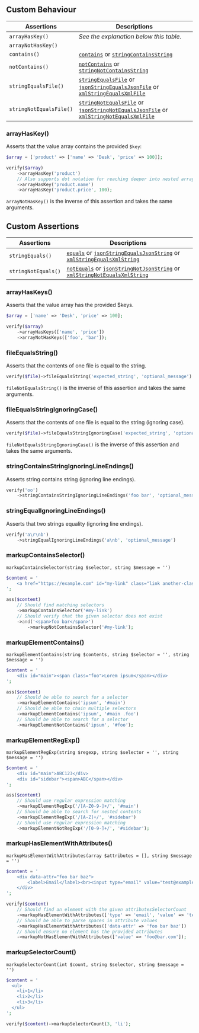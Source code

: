 ## Custom Behaviour

| Assertions              | Descriptions |
| ----------------------- | ------------ |
| `arrayHasKey()`         | *See the explanation below this table*. |
| `arrayNotHasKey()`      | |
| `contains()`            | [`contains`][contains] or [`stringContainsString`][stringCS] |
| `notContains()`         | [`notContains`][contains] or [`stringNotContainsString`][stringCS] |
| `stringEqualsFile()`    | [`stringEqualsFile`][stringEF] or [`jsonStringEqualsJsonFile`][jsonSEJF] or [`xmlStringEqualsXmlFile`][xmlSEXF] |
| `stringNotEqualsFile()` | [`stringNotEqualsFile`][stringEF] or [`jsonStringNotEqualsJsonFile`][jsonSEJF] or [`xmlStringNotEqualsXmlFile`][xmlSEXF] |

### arrayHasKey()

Asserts that the value array contains the provided `$key`:

```php
$array = ['product' => ['name' => 'Desk', 'price' => 100]];

verify($array)
    ->arrayHasKey('product')
    // Also supports dot notation for reaching deeper into nested arrays
    ->arrayHasKey('product.name')
    ->arrayHasKey('product.price', 100);
```

`arrayNotHasKey()` is the inverse of this assertion and takes the same arguments.

[contains]: https://phpunit.readthedocs.io/en/stable/assertions.html#assertcontains
[stringCS]: https://phpunit.readthedocs.io/en/stable/assertions.html#assertstringcontainsstring
[stringEF]: https://phpunit.readthedocs.io/en/stable/assertions.html#assertstringequalsfile
[jsonSEJF]: https://phpunit.readthedocs.io/en/stable/assertions.html#assertjsonstringequalsjsonfile
[xmlSEXF]: https://phpunit.readthedocs.io/en/stable/assertions.html#assertxmlstringequalsxmlfile

## Custom Assertions

| Assertions              | Descriptions |
| ----------------------- | ------------ |
| `stringEquals()`        | [`equals`][equals] or [`jsonStringEqualsJsonString`][jsonSEJS] or [`xmlStringEqualsXmlString`][xmlSEXS] |
| `stringNotEquals()`     | [`notEquals`][equals] or [`jsonStringNotJsonString`][jsonSEJS] or [`xmlStringNotEqualsXmlString`][xmlSEXS] |

[equals]: https://phpunit.readthedocs.io/en/9.5/assertions.html#assertequals
[jsonSEJS]: https://phpunit.readthedocs.io/en/9.5/assertions.html#assertjsonstringequalsjsonstring
[xmlSEXS]: https://phpunit.readthedocs.io/en/9.5/assertions.html#assertxmlstringequalsxmlstring

### arrayHasKeys()

Asserts that the value array has the provided $keys.

```php
$array = ['name' => 'Desk', 'price' => 100];

verify($array)
    ->arrayHasKeys(['name', 'price'])
    ->arrayNotHasKeys(['foo', 'bar']);
```

### fileEqualsString()

Asserts that the contents of one file is equal to the string.

```php
verify($file)->fileEqualsString('expected_string', 'optional_message')
```

`fileNotEqualsString()` is the inverse of this assertion and takes the same arguments.

### fileEqualsStringIgnoringCase()

Asserts that the contents of one file is equal to the string (ignoring case).

```php
verify($file)->fileEqualsStringIgnoringCase('expected_string', 'optional_message')
```

`fileNotEqualsStringIgnoringCase()` is the inverse of this assertion and takes the same arguments.

### stringContainsStringIgnoringLineEndings()

Asserts string contains string (ignoring line endings).

```php
verify('oo')
    ->stringContainsStringIgnoringLineEndings('foo bar', 'optional_message')
```

### stringEqualIgnoringLineEndings()

Asserts that two strings equality (ignoring line endings).

```php
verify('a\r\nb')
    ->stringEqualIgnoringLineEndings('a\nb', 'optional_message')
```

### markupContainsSelector()
`markupContainsSelector(string $selector, string $message = '')`

```php
$content = '
    <a href="https://example.com" id="my-link" class="link another-class">Example</a>
';

ass($content)
    // Should find matching selectors
    ->markupContainsSelector('#my-link')
    // Should verify that the given selector does not exist
    ->and('<span>foo bar</span>')
        ->markupNotContainsSelector('#my-link');
```

### markupElementContains()
`markupElementContains(string $contents, string $selector = '', string $message = '')`

```php
$content = '
    <div id="main"><span class="foo">Lorem ipsum</span></div>
';

ass($content)
    // Should be able to search for a selector
    ->markupElementContains('ipsum', '#main')
    // Should be able to chain multiple selectors
    ->markupElementContains('ipsum', '#main .foo')
    // Should be able to search for a selector
    ->markupElementNotContains('ipsum', '#foo');
```

### markupElementRegExp()
`markupElementRegExp(string $regexp, string $selector = '', string $message = '')`

```php
$content = '
    <div id="main">ABC123</div>
    <div id="sidebar"><span>ABC</span></div>
';

ass($content)
    // Should use regular expression matching
    ->markupElementRegExp('/[A-Z0-9-]+/', '#main')
    // Should be able to search for nested contents
    ->markupElementRegExp('/[A-Z]+/', '#sidebar')
    // Should use regular expression matching
    ->markupElementNotRegExp('/[0-9-]+/', '#sidebar');
```

### markupHasElementWithAttributes()
`markupHasElementWithAttributes(array $attributes = [], string $message = '')`

```php
$content = '
    <div data-attr="foo bar baz">
        <label>Email</label><br><input type="email" value="test@example.com" />
    </div>
';

verify($content)
    // Should find an element with the given attributesSelectorCount
    ->markupHasElementWithAttributes(['type' => 'email', 'value' => 'test@example.com'])
    // Should be able to parse spaces in attribute values
    ->markupHasElementWithAttributes(['data-attr' => 'foo bar baz'])
    // Should ensure no element has the provided attributes
    ->markupNotHasElementWithAttributes(['value' => 'foo@bar.com']);
```

### markupSelectorCount()
`markupSelectorCount(int $count, string $selector, string $message = '')`

```php
$content = '
  <ul>
    <li>1</li>
    <li>2</li>
    <li>3</li>
  </ul>
';

verify($content)->markupSelectorCount(3, 'li');
```

